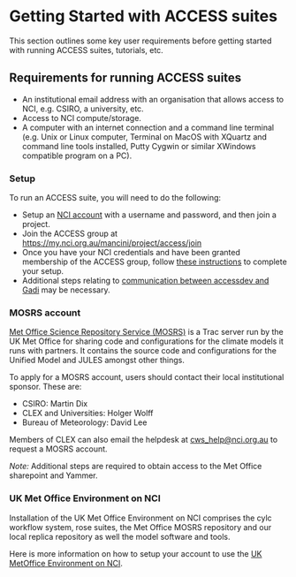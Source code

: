 # Getting Started with ACCESS suites

This section outlines some key user requirements before getting started with running ACCESS suites, tutorials, etc.

## Requirements for running ACCESS suites 

- An institutional email address with an organisation that allows access to NCI, e.g. CSIRO, a university, etc.
- Access to NCI compute/storage.
- A computer with an internet connection and a command line terminal (e.g. Unix or Linux computer, Terminal on MacOS with XQuartz and command line tools installed, Putty Cygwin or similar XWindows compatible program on a PC). 

### Setup 
To run an ACCESS suite, you will need to do the following:

- Setup an [NCI account](https://my.nci.org.au/mancini/signup/0) with a username and password, and then join a project. 
- Join the ACCESS group at https://my.nci.org.au/mancini/project/access/join 
- Once you have your NCI credentials and have been granted membership of the ACCESS group, follow [these instructions](https://accessdev.nci.org.au/trac/wiki/GettingConnected) to complete your setup. 
- Additional steps relating to [communication between accessdev and Gadi](https://accessdev.nci.org.au/trac/wiki/gadi) may be necessary. 


### MOSRS account
[Met Office Science Repository Service (MOSRS)](https://code.metoffice.gov.uk) is a Trac server run by the UK Met Office for sharing code and configurations for the climate models it runs with partners. It contains the source code and configurations for the Unified Model and JULES amongst other things.

To apply for a MOSRS account, users should contact their local institutional sponsor. These are:

- CSIRO: Martin Dix
- CLEX and Universities: Holger Wolff
- Bureau of Meteorology: David Lee

Members of CLEX can also email the helpdesk at cws_help@nci.org.au to request a MOSRS account.

*Note:* Additional steps are required to obtain access to the Met Office sharepoint and Yammer.

### UK Met Office Environment on NCI
Installation of the UK Met Office Environment on NCI comprises the cylc workflow system, rose suites, the Met Office MOSRS repository and our local replica repository as well the model software and tools.

Here is more information on how to setup your account to use the [UK MetOffice Environment on NCI](https://opus.nci.org.au/display/DAE/UK+Met+Office+Environment+on+NCI).
 


